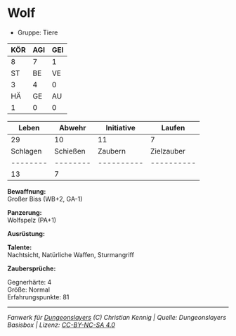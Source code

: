 # Wolf  
- Gruppe: Tiere  

| KÖR | AGI | GEI |  
| --- | --- | --- |  
| 8   | 7   | 1   |
| ST  | BE  | VE  |  
| 3   | 4   | 0   |
| HÄ  | GE  | AU  |  
| 1   | 0   | 0   |


| Leben    | Abwehr   | Initiative | Laufen     |
| -------- | -------- | ---------- | ---------- |
| 29       | 10       | 11         | 7          |
| Schlagen | Schießen | Zaubern    | Zielzauber |
| -------- | -------- | ---------- | ---------- |
| 13       | 7        |            |            |

**Bewaffnung:**  
Großer Biss (WB+2, GA-1)

**Panzerung:**  
Wolfspelz (PA+1)

**Ausrüstung:**  


**Talente:**  
Nachtsicht, Natürliche Waffen, Sturmangriff

**Zaubersprüche:**  


Gegnerhärte: 4  
Größe: Normal  
Erfahrungspunkte: 81  



___
*Fanwerk für [Dungeonslayers](https://www.dungeonslayers.net/) (C) Christian Kennig | Quelle: Dungeonslayers Basisbox | Lizenz: [CC-BY-NC-SA 4.0](https://creativecommons.org/licenses/by-nc-sa/4.0/deed.de)*